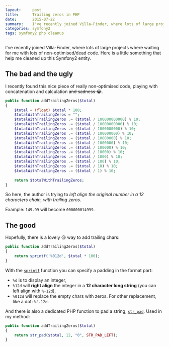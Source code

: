 ```yaml
---
layout:     post
title:      Trailing zeros in PHP
date:       2015-07-22
summary:    I've recently joined Villa-Finder, where lots of large projects where waiting for me with lots of non-optimised/dead code. Here is a little something that help me cleaned up this Symfony2 entity.
categories: symfony2
tags: symfony2 php cleanup
---
```


I've recently joined Villa-Finder, where lots of large projects where waiting for me with lots of non-optimised/dead code. Here is a little something that help me cleaned up this Symfony2 entity.

## The bad and the ugly

I recently found this nice piece of really non-optimised code, playing with concatenation and calculation <del>and sadness 😭</del>.

```php
public function addTrailingZeros($total)
{
    $total = (float) $total * 100;
    $totalWithTrailingZeros = "";
    $totalWithTrailingZeros .= ($total / 100000000000) % 10;
    $totalWithTrailingZeros .= ($total / 10000000000) % 10;
    $totalWithTrailingZeros .= ($total / 1000000000) % 10;
    $totalWithTrailingZeros .= ($total / 100000000) % 10;
    $totalWithTrailingZeros .= ($total / 10000000) % 10;
    $totalWithTrailingZeros .= ($total / 1000000) % 10;
    $totalWithTrailingZeros .= ($total / 100000) % 10;
    $totalWithTrailingZeros .= ($total / 10000) % 10;
    $totalWithTrailingZeros .= ($total / 1000) % 10;
    $totalWithTrailingZeros .= ($total / 100) % 10;
    $totalWithTrailingZeros .= ($total / 10) % 10;
    $totalWithTrailingZeros .= ($total / 1) % 10;
    
    return $totalWithTrailingZeros;
}
```

So here, the author is trying to _left align the original number in a 12 characters chain, with trailing zeros_.

Example: `149.99` will become `000000014999`. 

## The good 

Hopefully, there is a lovely 😘 way to add trailing chars:

```php
public function addTrailingZeros($total)
{
    return sprintf('%012d', $total * 100);
}
```

With the [`sprintf`](http://php.net/sprintf) function you can specify a padding in the format part: 

* `%d` is to display an integer, 
* `%12d` will __right align__ the integer in a __12 character long string__ (you can left align with `%-12d`),
* `%012d` will replace the empty chars with zeros. For other replacement, like a dot: `%'.12d`.

And there is also a dedicated PHP function to pad a string, [`str_pad`](http://php.net/str-pad). Used in my method:

```php
public function addTrailingZeros($total)
{
    return str_pad($total, 12, "0", STR_PAD_LEFT);
}
```
